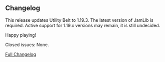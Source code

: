 ## Changelog

This release updates Utility Belt to 1.19.3. The latest version of JamLib is required. Active
support for 1.19.x versions may remain, it is still undecided.

Happy playing!

Closed issues: None.

[Full Changelog](https://github.com/JamCoreModding/UtilityBelt/compare/1.2.0...1.2.1)
